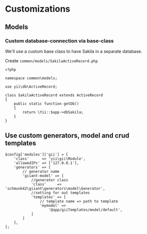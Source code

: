 Customizations
==============

Models
------

### Custom database-connection via base-class

We'll use a custom base class to have Sakila in a separate database.

Create `common/models/SakilaActiveRecord.php`

```
<?php

namespace common\models;

use yii\db\ActiveRecord;

class SakilaActiveRecord extends ActiveRecord
{
    public static function getDb()
    {
        return \Yii::$app->dbSakila;
    }
}
```

Use custom generators, model and crud templates
-----------------------------------------------

```
$config['modules']['gii'] = [
    'class'      => 'yii\gii\Module',
    'allowedIPs' => ['127.0.0.1'],
    'generators' => [
        // generator name
        'giiant-model' => [
            //generator class
            'class'     => 'schmunk42\giiant\generators\model\Generator',
            //setting for out templates
            'templates' => [
                // template name => path to template
                'mymodel' =>
                    '@app/giiTemplates/model/default',
            ]
        ]
    ],
];
```